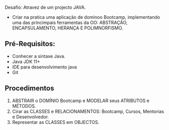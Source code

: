 
Desafio: Atravez de um projecto JAVA.
 - Criar na pratica uma aplicação de dominoo Bootcamp, implementando uma das princimpais ferramentas da OO: 
ABSTRAÇÂO, ENCAPSULAMENTO, HERANÇA E POLIMNORFISMO.


Pré-Requisitos:
---------------------------------------
- Conhecer a sintaxe Java.
 - Java JDK 11+
 - IDE para desenvolvimento java
 - Git


Procedimentos
------------------------------------------
1. ABSTRAIR o DOMÍNIO Bootcamp e MODELAR seus ATRIBUTOS e MÉTODOS.
2. Cirar as CLASSES e RELACIONAMENTOS: Bootcamp, Cursos, Mentorias e Desenvolvedor.
3. Representar as CLASSES em OBJECTOS.
